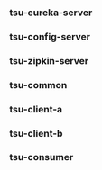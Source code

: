 ### tsu-eureka-server
### tsu-config-server
### tsu-zipkin-server
### tsu-common
### tsu-client-a
### tsu-client-b
### tsu-consumer
